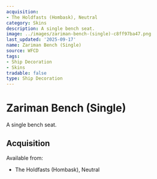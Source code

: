 ```yaml
---
acquisition:
- The Holdfasts (Hombask), Neutral
category: Skins
description: A single bench seat.
image: ../images/zariman-bench-(single)-c8ff97ba47.png
last_updated: '2025-09-17'
name: Zariman Bench (Single)
source: WFCD
tags:
- Ship Decoration
- Skins
tradable: false
type: Ship Decoration
---
```


# Zariman Bench (Single)

A single bench seat.

## Acquisition

Available from:
- The Holdfasts (Hombask), Neutral

